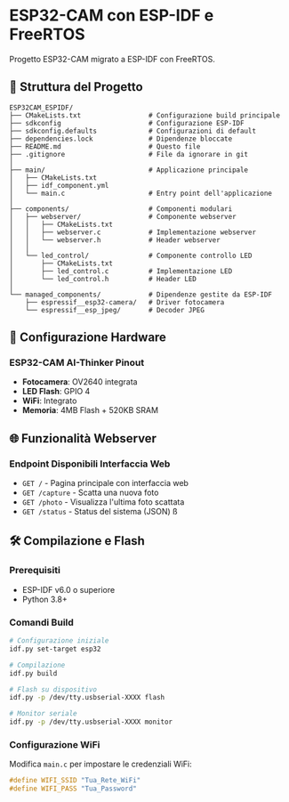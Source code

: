 # ESP32-CAM con ESP-IDF e FreeRTOS

Progetto ESP32-CAM migrato a ESP-IDF con FreeRTOS.


## 📁 Struttura del Progetto

```
ESP32CAM_ESPIDF/
├── CMakeLists.txt                 # Configurazione build principale
├── sdkconfig                      # Configurazione ESP-IDF
├── sdkconfig.defaults             # Configurazioni di default
├── dependencies.lock              # Dipendenze bloccate
├── README.md                      # Questo file
├── .gitignore                     # File da ignorare in git
│
├── main/                          # Applicazione principale
│   ├── CMakeLists.txt
│   ├── idf_component.yml
│   └── main.c                     # Entry point dell'applicazione
│
├── components/                    # Componenti modulari
│   ├── webserver/                 # Componente webserver
│   │   ├── CMakeLists.txt
│   │   ├── webserver.c            # Implementazione webserver
│   │   └── webserver.h            # Header webserver
│   │
│   └── led_control/               # Componente controllo LED
│       ├── CMakeLists.txt
│       ├── led_control.c          # Implementazione LED
│       └── led_control.h          # Header LED
│
└── managed_components/            # Dipendenze gestite da ESP-IDF
    ├── espressif__esp32-camera/   # Driver fotocamera
    └── espressif__esp_jpeg/       # Decoder JPEG
```

## 🔧 Configurazione Hardware

### ESP32-CAM AI-Thinker Pinout
- **Fotocamera**: OV2640 integrata
- **LED Flash**: GPIO 4
- **WiFi**: Integrato
- **Memoria**: 4MB Flash + 520KB SRAM


## 🌐 Funzionalità Webserver

### Endpoint Disponibili Interfaccia Web
- `GET /` - Pagina principale con interfaccia web
- `GET /capture` - Scatta una nuova foto
- `GET /photo` - Visualizza l'ultima foto scattata
- `GET /status` - Status del sistema (JSON)
ß
## 🛠️ Compilazione e Flash

### Prerequisiti
- ESP-IDF v6.0 o superiore
- Python 3.8+

### Comandi Build
```bash
# Configurazione iniziale
idf.py set-target esp32

# Compilazione
idf.py build

# Flash su dispositivo
idf.py -p /dev/tty.usbserial-XXXX flash

# Monitor seriale
idf.py -p /dev/tty.usbserial-XXXX monitor
```

### Configurazione WiFi
Modifica `main.c` per impostare le credenziali WiFi:
```c
#define WIFI_SSID "Tua_Rete_WiFi"
#define WIFI_PASS "Tua_Password"
```